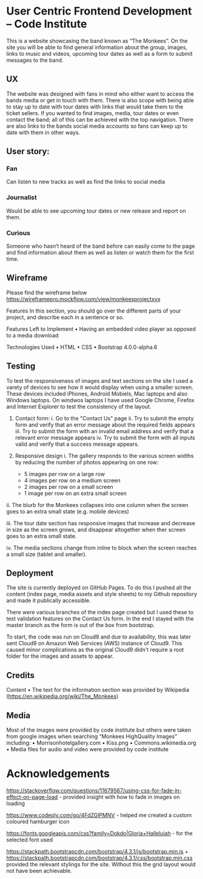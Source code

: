 # User Centric Frontend Development – Code Institute

This is a website showcasing the band known as “The Monkees”. On the site you will be able to find general information about the group, images, links to music and videos, upcoming tour dates as well as a form to submit messages to the band.

## UX

The website was designed with fans in mind who either want to access the bands media or get in touch with them. There is also scope with being able to stay up to date with tour dates with links that would take them to the ticket sellers. 
If you wanted to find images, media, tour dates or even contact the band; all of this can be achieved with the top navigation. There are also links to the bands social media accounts so fans can keep up to date with them in other ways. 


## User story:

### Fan
Can listen to new tracks as well as find the links to social media

### Journalist
Would be able to see upcoming tour dates or new release and report on them.

### Curious
Someone who hasn’t heard of the band before can easily come to the page and find information about them as well as listen or watch them for the first time.

## Wireframe

Please find the wireframe below
https://wireframepro.mockflow.com/view/monkeesprojectxyx


Features
In this section, you should go over the different parts of your project, and describe each in a sentence or so.

Features Left to Implement
•	Having an embedded video player as opposed to a media download

Technologies Used
•	HTML
•	CSS
•	Bootstrap 4.0.0-alpha.6

## Testing

To test the responsiveness of images and text sections on the site I used a varety of devices to see how it would display when using a smaller screen. These devices included iPhones, Android Mobiels, Mac laptops and also Windows laptops. On windwos laptops I have used Google Chrome, Firefox and Internet Explorer to test the consistency of the layout.

1.	Contact form:
i.	Go to the "Contact Us" page
ii.	Try to submit the empty form and verify that an error message about the required fields appears
iii.	Try to submit the form with an invalid email address and verify that a relevant error message appears
iv.	Try to submit the form with all inputs valid and verify that a success message appears.

2. Responsive design
i. The gallery responds to the various screen widths by reducing the number of photos appearing on one row:
    - 5 images per row on a large row
    - 4 images per row on a medium screen
    - 2 images per row on a small screen
    - 1 image per row on an extra small screen

ii. The blurb for the Monkees collapses into one column when the screen goes to an extra small state (e.g. mobile devices)

iii. The tour date section has responsive images that increase and decrease in size as the screen grows, and disappear altogether when ther screen goes to an extra small state. 

iv. The media sections change from inline to block when the screen reaches a small size (tablet and smaller).


## Deployment

The site is currently deployed on GitHub Pages. To do this I pushed all the content (index page, media assets and style sheets) to my Github repository and made it publically accessible. 

There were various branches of the index page created but I used these to test validation features on the Contact Us form. In the end I stayed with the master branch as the form is out of the box from bootstrap.

To start, the code was run on Cloud9 and due to availability, this was later sent Cloud9 on Amazon Web Services (AWS) instance of Cloud9. This caused minor complications as the original Cloud9 didn't require a root folder for the images and assets to appear. 



## Credits
Content
•	The text for the information section was provided by Wikipedia (https://en.wikipedia.org/wiki/The_Monkees)

## Media
Most of the images were provided by code institute but others were taken from google images when searching “Monkees HighQuality Images” including:
•	Morrisonhotelgallery.com
•	Kiss.png 
•	Commons.wikimedia.org
•	Media files for audio and video were provided by code institute

# Acknowledgements
https://stackoverflow.com/questions/11679567/using-css-for-fade-in-effect-on-page-load - provided insight with how to fade in images on loading 

https://www.codeply.com/go/4FdZGlPMNV - helped me created a custom coloured hamburger icon

https://fonts.googleapis.com/css?family=Dokdo|Gloria+Hallelujah - for the selected font used

https://stackpath.bootstrapcdn.com/bootstrap/4.3.1/js/bootstrap.min.js + https://stackpath.bootstrapcdn.com/bootstrap/4.3.1/css/bootstrap.min.css provided the relevant stylings for the site. Without this the grid layout would not have been achievable.

